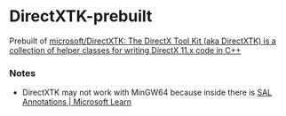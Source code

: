 DirectXTK-prebuilt
==================
Prebuilt of [microsoft/DirectXTK: The DirectX Tool Kit (aka DirectXTK) is a collection of helper classes for writing DirectX 11.x code in C++](https://github.com/microsoft/DirectXTK)

### Notes
- DirectXTK may not work with MinGW64 because inside there is [SAL Annotations | Microsoft Learn](https://learn.microsoft.com/en-us/cpp/c-runtime-library/sal-annotations?view=msvc-170)
